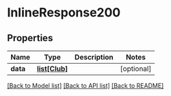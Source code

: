# InlineResponse200

## Properties
Name | Type | Description | Notes
------------ | ------------- | ------------- | -------------
**data** | [**list[Club]**](Club.md) |  | [optional] 

[[Back to Model list]](../README.md#documentation-for-models) [[Back to API list]](../README.md#documentation-for-api-endpoints) [[Back to README]](../README.md)


